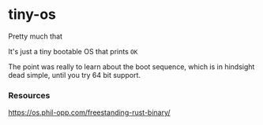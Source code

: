 # tiny-os
Pretty much that

It's just a tiny bootable OS that prints `OK`

The point was really to learn about the boot sequence, which is in hindsight dead simple, until you try 64 bit support.


### Resources

https://os.phil-opp.com/freestanding-rust-binary/

